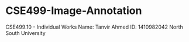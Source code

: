 # CSE499-Image-Annotation

CSE499.10 - Individual Works 
Name: Tanvir Ahmed 
ID: 1410982042 
North South University 
